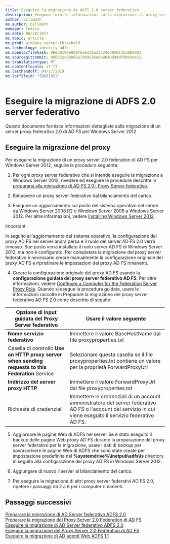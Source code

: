 ```yaml
---
title: Eseguire la migrazione di ADFS 2.0 server federativo
description: Vengono fornite informazioni sulla migrazione il proxy server federativo di ADFS a Windows Server 2012.
author: billmath
ms.author: billmath
manager: femila
ms.date: 06/28/2017
ms.topic: article
ms.prod: windows-server-threshold
ms.technology: identity-adfs
ms.openlocfilehash: 98e28c9be808f63ed39a3ac24dd95014b388d001
ms.sourcegitcommit: 0d0b32c8986ba7db9536e0b8648d4ddf9b03e452
ms.translationtype: MT
ms.contentlocale: it-IT
ms.lasthandoff: 04/17/2019
ms.locfileid: "59881022"
---
```

# <a name="migrate-the-ad-fs-20-federation-server-proxy"></a>Eseguire la migrazione di ADFS 2.0 server federativo
Questo documento fornisce informazioni dettagliate sulla migrazione di un server proxy federativo 2.0 di AD FS per Windows Server 2012.

## <a name="migrate-the-proxy"></a>Eseguire la migrazione del proxy

Per eseguire la migrazione di un proxy server 2.0 federation di AD FS per Windows Server 2012, seguire la procedura seguente:  
  
1.  Per ogni proxy server federativo che si intende eseguire la migrazione a Windows Server 2012, rivedere ed eseguire le procedure descritte in [prepararsi alla migrazione di AD FS 2.0 i Proxy Server federativo](prepare-to-migrate-ad-fs-fed-proxy.md).  
  
2.  Rimuovere un proxy server federativo dal bilanciamento del carico.  
  
3.  Eseguire un aggiornamento sul posto del sistema operativo nel server da Windows Server 2008 R2 o Windows Server 2008 a Windows Server 2012. Per altre informazioni, vedere [Installing Windows Server 2012](https://technet.microsoft.com/library/jj134246.aspx).  
  
> [!IMPORTANT]
>  In seguito all'aggiornamento del sistema operativo, la configurazione del proxy AD FS nel server andrà persa e il ruolo del server AD FS 2.0 verrà rimosso. Suo posto verrà installato il ruolo server AD FS di Windows Server 2012, ma non è configurato. Per completare la migrazione del proxy server federativo è necessario creare manualmente la configurazione originale del proxy AD FS e ripristinare le impostazioni del proxy AD FS rimanenti.  
  
4.  Creare la configurazione originale del proxy AD FS usando la **configurazione guidata del proxy server federativo AD FS**. Per altre informazioni, vedere [Configure a Computer for the Federation Server Proxy Role](configure-a-computer-for-the-federation-server-proxy-role.md). Quando si esegue la procedura guidata, usare le informazioni raccolte in Preparare la migrazione del proxy server federativo AD FS 2.0 come descritto di seguito:  
  
 
|**Opzione di input guidata del Proxy Server federativo**|**Usare il valore seguente**|
|-----|-----|  
|**Nome servizio federativo**|Immettere il valore BaseHostName dal file proxyproperties.txt|  
|Casella di controllo **Use an HTTP proxy server when sending requests to this Federation** Service|Selezionare questa casella se il file proxyproperties.txt contiene un valore per la proprietà ForwardProxyUrl|  
|**Indirizzo del server proxy HTTP**|Immettere il valore ForwardProxyUrl dal file proxyproperties.txt|  
|Richiesta di credenziali|Immettere le credenziali di un account amministratore del server federativo AD FS o l'account del servizio in cui viene eseguito il servizio federativo AD FS.|  
  
5.  Aggiornare le pagine Web di ADFS nel server Se è stato eseguito il backup delle pagine Web proxy AD FS durante la preparazione del proxy server federativo per la migrazione, usare i dati di backup per sovrascrivere le pagine Web di ADFS che sono state create per impostazione predefinita nel **%systemdrive%\inetpub\adfs\ls** directory in seguito alla configurazione del proxy AD FS in Windows Server 2012.  
  
6.  Aggiungere di nuovo il server al bilanciamento del carico.  
  
7.  Per eseguire la migrazione di altri proxy server federativi AD FS 2.0, ripetere i passaggi da 2 a 6 per i computer rimanenti.  
  
  
## <a name="next-steps"></a>Passaggi successivi
 [Preparare la migrazione di AD Server federativo ADFS 2.0](prepare-to-migrate-ad-fs-fed-server.md)   
 [Preparare la migrazione del Proxy Server 2.0 Federation di AD FS](prepare-to-migrate-ad-fs-fed-proxy.md)   
 [Eseguire la migrazione di AD Server federativo ADFS 2.0](migrate-the-ad-fs-fed-server.md)   
 [Eseguire la migrazione del Proxy Server 2.0 Federation di AD FS](migrate-the-ad-fs-2-fed-server-proxy.md)   
 [Eseguire la migrazione di AD agenti Web ADFS 1.1](migrate-the-ad-fs-web-agent.md)